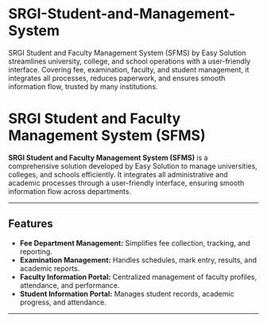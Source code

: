 # SRGI-Student-and-Management-System
SRGI Student and Faculty Management System (SFMS) by Easy Solution streamlines university, college, and school operations with a user-friendly interface. Covering fee, examination, faculty, and student management, it integrates all processes, reduces paperwork, and ensures smooth information flow, trusted by many institutions.

# SRGI Student and Faculty Management System (SFMS)

**SRGI Student and Faculty Management System (SFMS)** is a comprehensive solution developed by Easy Solution to manage universities, colleges, and schools efficiently. It integrates all administrative and academic processes through a user-friendly interface, ensuring smooth information flow across departments.

---

## Features
- **Fee Department Management:** Simplifies fee collection, tracking, and reporting.
- **Examination Management:** Handles schedules, mark entry, results, and academic reports.
- **Faculty Information Portal:** Centralized management of faculty profiles, attendance, and performance.
- **Student Information Portal:** Manages student records, academic progress, and attendance.

---

